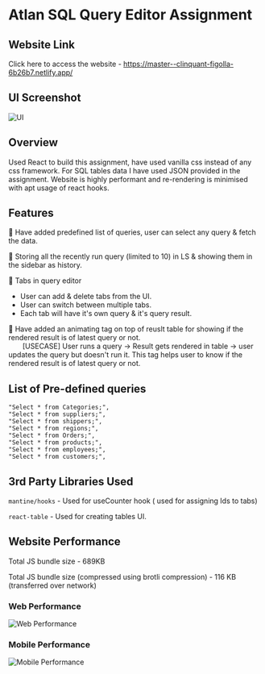 # Atlan SQL Query Editor Assignment

## Website Link
Click here to access the website - https://master--clinquant-figolla-6b26b7.netlify.app/

## UI Screenshot
![UI ](https://imgur.com/9iV6YIA.png)


## Overview

Used React to build this assignment, have used vanilla css instead of any css framework. For SQL tables data I have used JSON provided in the assignment. 
Website is highly performant and re-rendering is minimised with apt usage of react hooks. 

## Features
 
📝 Have added predefined list of queries, user can select any query & fetch the data.

📝 Storing all the recently run query (limited to 10) in LS & showing them in the sidebar as history. 

📝 Tabs in query editor 
  - User can add & delete tabs from the UI.
  - User can switch between multiple tabs. 
  - Each tab will have it's own query & it's query result. 
	
📝 Have added an animating tag on top of reuslt table for showing if the rendered result is of latest query or not. <br />
&emsp;&emsp;[USECASE] User runs a query -> Result gets rendered in table -> user updates the query but doesn't run it. 
This tag helps user to know if the rendered result is of latest query or not.

## List of Pre-defined queries

	"Select * from Categories;",
    "Select * from suppliers;",
    "Select * from shippers;",
    "Select * from regions;",
    "Select * from Orders;",
    "Select * from products;",
    "Select * from employees;",
    "Select * from customers;",

## 3rd Party Libraries Used
`mantine/hooks` - Used for useCounter hook ( used for assigning Ids to tabs)

`react-table` - Used for creating tables UI. 

## Website Performance

Total JS bundle size - 689KB

Total JS bundle size (compressed using brotli compression) - 116 KB (transferred over network)


<h3>Web Performance</h3>

![Web Performance](https://i.imgur.com/gBNMn1A.png)

<h3>Mobile Performance </h3>

![Mobile Performance](https://i.imgur.com/muyK5BL.png)




